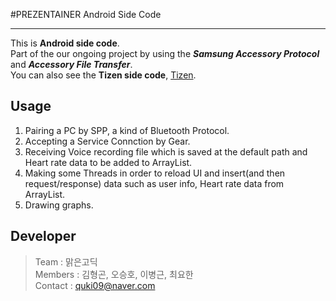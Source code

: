 #PREZENTAINER Android Side Code
***  
This is **Android side code**.  
Part of the our ongoing project by using the __*Samsung Accessory Protocol*__ and __*Accessory File Transfer*__.  
You can also see the **Tizen side code**, [Tizen](https://github.com/quki/PREZENTAINER/tree/master/Tizen/FileTransferSender).

## Usage
1. Pairing a PC by SPP, a kind of Bluetooth Protocol.
2. Accepting a Service Connction by Gear.
3. Receiving Voice recording file which is saved at the default path and Heart rate data to be added to ArrayList.
4. Making some Threads in order to reload UI and insert(and then request/response) data such as user info, Heart rate data from ArrayList.
5. Drawing graphs.
 
## Developer
>Team : 맑은고딕  
Members : 김형곤, 오승호, 이병근, 최요한  
Contact : quki09@naver.com

